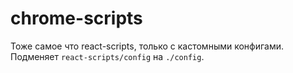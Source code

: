 # chrome-scripts

Тоже самое что react-scripts, только с кастомными конфигами. Подменяет
`react-scripts/config` на `./config`.
